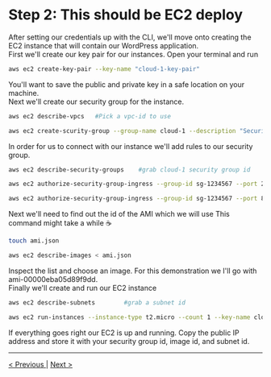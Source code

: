 <h1>Step 2: This should be EC2 deploy</h1>

<p>
After setting our credentials up with the CLI, we'll move onto creating the EC2 instance that will contain our WordPress application.
<br />
First we'll create our key pair for our instances. Open your terminal and run
</p>

```bash
aws ec2 create-key-pair --key-name "cloud-1-key-pair"
```

<p>
You'll want to save the public and private key in a safe location on your machine.
<br />
Next we'll create our security group for the instance.
</p>

```bash
aws ec2 describe-vpcs	#Pick a vpc-id to use

aws ec2 create-scurity-group --group-name cloud-1 --description "Security group for Wordpress instance" --vpc-id vpc-5e1234567 
```

<p>
In order for us to connect with our instance we'll add rules to our security group.
</p>

```bash
aws ec2 describe-security-groups	#grab cloud-1 security group id

aws ec2 authorize-security-group-ingress --group-id sg-1234567 --port 22 --protocol tcp --cidr 0.0.0.0/32 #SSH

aws ec2 authorize-security-group-ingress --group-id sg-1234567 --port 80 --protocol tcp --cidr 0.0.0.0/32 #HTTP
```
<p>
Next we'll need to find out the id of the AMI which we will use This command might take a while ☕
</p>

```bash
touch ami.json

aws ec2 describe-images < ami.json
```
<p>
Inspect the list and choose an image. For this demonstration we I'll go with ami-00000eba05d89f9dd.
<br />
Finally we'll create and run our EC2 instance
</p>

```bash
aws ec2 describe-subnets		#grab a subnet id

aws ec2 run-instances --instance-type t2.micro --count 1 --key-name cloud-1 --image-id ami-00000eba05d89f9dd --security-group-ids sg-1234567 --subnet-id subnet-2ff123456 
```

<p>
If everything goes right our EC2 is up and running. Copy the public IP address and store it with your security group id, image id, and subnet id.
</p>

<hr />
<a href="../README.md">
&lt; Previous
</a>
|
<a href="rds.md" align="right">
Next &gt;
</a>